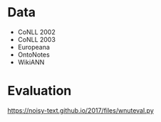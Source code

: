 # Data

- CoNLL 2002
- CoNLL 2003
- Europeana
- OntoNotes
- WikiANN


# Evaluation

https://noisy-text.github.io/2017/files/wnuteval.py